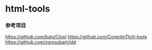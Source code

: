 # html-tools



### 参考项目
https://github.com/baiy/Ctool
https://github.com/CorentinTh/it-tools
https://github.com/zgrossbart/jdd

